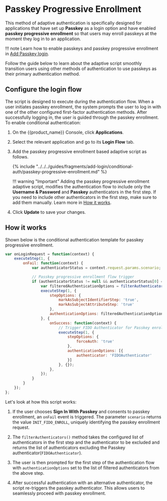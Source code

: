 # Passkey Progressive Enrollment

This method of adaptive authentication is specifically designed for applications that have set up **Passkey** as a login option and have enabled **passkey progressive enrollment** so that users may enroll passkeys at the moment they log in to an application.

!!! note
    Learn how to enable passkeys and passkey progressive enrollment in [Add Passkey login]({{base_path}}/guides/authentication/passwordless-login/add-passwordless-login-with-passkey).

Follow the guide below to learn about the adaptive script smoothly transition users using other methods of authentication to use passkeys as their primary authentication method.

## Configure the login flow

The script is designed to execute during the authentication flow. When a user initiates passkey enrollment, the system prompts the user to log in with one of the other configured first-factor authentication methods. After successfully logging in, the user is guided through the passkey enrollment. To enable conditional authentication:

1. On the {{product_name}} Console, click **Applications**.

2. Select the relevant application and go to its **Login Flow** tab. 

3. Add the passkey progressive enrollment based adaptive script as follows.

    {% include "../../../guides/fragments/add-login/conditional-auth/passkey-progressive-enrollment.md" %}

    !!! warning "Important"
        Adding the passkey progressive enrollment adaptive script, modifies the authentication flow to include only the **Username & Password** and **Passkey** authenticators in the first step. If you need to include other authenticators in the first step, make sure to add them manually. Learn more in [How it works](#how-it-works).

4. Click **Update** to save your changes.

## How it works

Shown below is the conditional authentication template for passkey progressive enrollment.

```javascript
var onLoginRequest = function(context) {
    executeStep(1, {
        onFail: function(context) {
            var authenticatorStatus = context.request.params.scenario;

            // Passkey progressive enrollment flow trigger
            if (authenticatorStatus != null && authenticatorStatus[0] == 'INIT_FIDO_ENROLL') {
                var filteredAuthenticationOptions = filterAuthenticators(context.steps[1].options, 'FIDOAuthenticator');
                executeStep(1, {
                    stepOptions: {
                        markAsSubjectIdentifierStep: 'true',
                        markAsSubjectAttributeStep: 'true'
                    },
                    authenticationOptions: filteredAuthenticationOptions
                }, {
                    onSuccess: function(context) {
                        // Trigger FIDO Authenticator for Passkey enrollment
                        executeStep(1, {
                            stepOptions: {
                                forceAuth: 'true'
                            },
                            authenticationOptions: [{
                                authenticator: 'FIDOAuthenticator'
                            }]
                        }, {});
                    },
                });
            }
        }
    });
};
```

Let's look at how this script works:

1. If the user chooses **Sign In With Passkey** and consents to passkey enrollment, an `onFail` event is triggered. The parameter `scenario` returns the value `INIT_FIDO_ENROLL`, uniquely identifying the passkey enrollment request.

2. The `filterAuthenticators()` method takes the configured list of authenticators in the first step and the authenticator to be excluded and returns the list of authenticators excluding the Passkey authenticator(`FIDOAuthenticator`).

3. The user is then prompted for the first step of the authentication flow with `authenticationOptions` set to the list of filtered authenticators from the above step.

4. After successful authentication with an alternative authenticator, the script re-triggers the passkey authenticator. This allows users to seamlessly proceed with passkey enrollment.